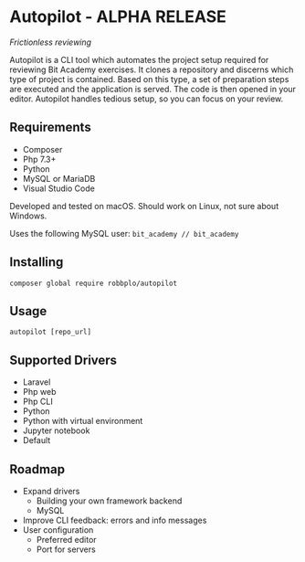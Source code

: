 # Autopilot - ALPHA RELEASE
_Frictionless reviewing_

Autopilot is a CLI tool which automates the project setup required for 
reviewing Bit Academy exercises. It clones a repository and discerns which 
type of project is contained. Based on this type, a set of preparation steps 
are executed and the application is served. The code is then opened in your 
editor. Autopilot handles tedious setup, so you can focus on your review.

## Requirements
- Composer
- Php 7.3+
- Python
- MySQL or MariaDB
- Visual Studio Code

Developed and tested on macOS. Should work on Linux, not sure about Windows.

Uses the following MySQL user: `bit_academy // bit_academy`

## Installing
```
composer global require robbplo/autopilot
```

## Usage
```
autopilot [repo_url]
```

## Supported Drivers
- Laravel
- Php web
- Php CLI
- Python
- Python with virtual environment
- Jupyter notebook
- Default

## Roadmap
- Expand drivers
  - Building your own framework backend
  - MySQL
- Improve CLI feedback: errors and info messages
- User configuration
  - Preferred editor
  - Port for servers
